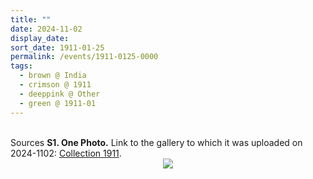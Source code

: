 ```yaml
---
title: ""
date: 2024-11-02
display_date: 
sort_date: 1911-01-25
permalink: /events/1911-0125-0000
tags:
  - brown @ India
  - crimson @ 1911
  - deeppink @ Other
  - green @ 1911-01
---
```


<br>

<wave-list>
  <list-title color="DarkSeaGreen" width="40">Sources</list-title>
  <list-item color="BlanchedAlmond"  width="280"><b>S1. One Photo.</b> Link to the gallery to which it was uploaded on 2024-1102: <a href="https://eternalmoments.smugmug.com/Collections/Mahipalsingh-Jaisingh-Raul-Collection/1911">Collection 1911</a>.</list-item>
</wave-list>

<div style="text-align: center"><img src="https://pub-bcc3cbe9b1e94ba1ac28915f7a3900fa.r2.dev/1911-0000_Darshan_Y_Group_Photo_India_(BW_hands_Sahaja_Yogi_building_child_plants_picture)_01_(Mahipalsingh_Jaisingh_Raul_Collection_scanned_by_Ankit_Khare).jpg" /></div>